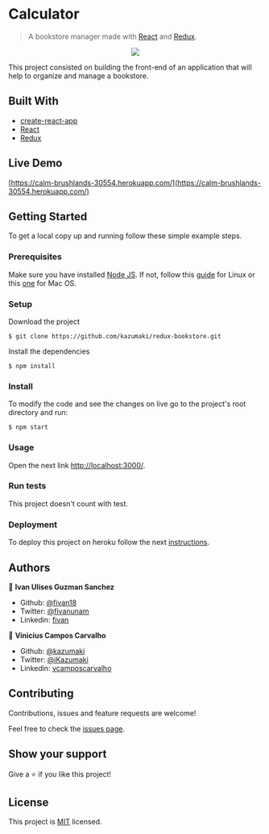 # Calculator

> A bookstore manager made with [React](https://reactjs.org/) and [Redux](https://redux.js.org/).

<p align="center">
    <img src="image.png">
</p>

This project consisted on building the front-end of an application that will help to organize and manage a bookstore.

## Built With

- [create-react-app](https://create-react-app.dev/)
- [React](https://reactjs.org/)
- [Redux](https://redux.js.org/)

## Live Demo

[https://calm-brushlands-30554.herokuapp.com/](https://calm-brushlands-30554.herokuapp.com/)


## Getting Started

To get a local copy up and running follow these simple example steps.

### Prerequisites

Make sure you have installed [Node JS](https://nodejs.org/en/). If not, follow this [guide](https://www.geeksforgeeks.org/installation-of-node-js-on-linux/) for Linux or this [one](https://treehouse.github.io/installation-guides/mac/node-mac.html) for Mac OS.

### Setup

Download the project

    $ git clone https://github.com/kazumaki/redux-bookstore.git

Install the dependencies

    $ npm install

### Install

To modify the code and see the changes on live go to the project's root directory and run:

    $ npm start

### Usage

Open the next link [http://localhost:3000/](http://localhost:3000/).

### Run tests

This project doesn't count with test.

### Deployment

To deploy this project on heroku follow the next [instructions](https://github.com/mars/create-react-app-buildpack).


## Authors

👤 **Ivan Ulises Guzman Sanchez**

- Github: [@fivan18](https://github.com/fivan18)
- Twitter: [@fivanunam](https://twitter.com/fivanunam)
- Linkedin: [fivan](https://www.linkedin.com/in/fivan)

👤 **Vinicius Campos Carvalho**

- Github: [@kazumaki](https://github.com/kazumaki)
- Twitter: [@iKazumaki](https://twitter.com/iKazumaki)
- Linkedin: [vcamposcarvalho](https://www.linkedin.com/in/vcamposcarvalho)

## Contributing

Contributions, issues and feature requests are welcome!

Feel free to check the [issues page](https://github.com/kazumaki/redux-bookstore/issues).

## Show your support

Give a ⭐️ if you like this project!

## License

This project is [MIT](LICENSE) licensed.
